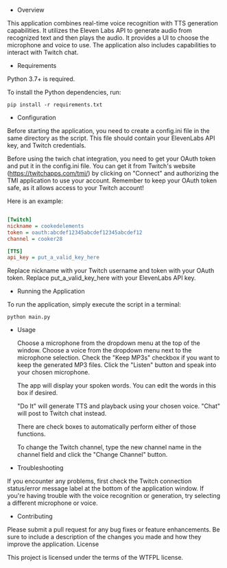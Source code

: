 
* Overview

This application combines real-time voice recognition with TTS generation capabilities. It utilizes the Eleven Labs API to generate audio from recognized text and then plays the audio. It provides a UI to choose the microphone and voice to use. The application also includes capabilities to interact with Twitch chat.

* Requirements

Python 3.7+ is required.

To install the Python dependencies, run:

`pip install -r requirements.txt`

* Configuration

Before starting the application, you need to create a config.ini file in the same directory as the script. This file should contain your ElevenLabs API key, and Twitch credentials.

Before using the twich chat integration, you need to get your OAuth token and put it in the config.ini file. 
You can get it from Twitch's website (https://twitchapps.com/tmi/) by clicking on "Connect" and authorizing the TMI application to use your account. Remember to keep your OAuth token safe, as it allows access to your Twitch account!

Here is an example:

```ini

[Twitch]
nickname = cookedelements
token = oauth:abcdef12345abcdef12345abcdef12
channel = cooker28

[TTS]
api_key = put_a_valid_key_here

```

Replace nickname with your Twitch username and token with your OAuth token.
Replace put_a_valid_key_here with your ElevenLabs API key.

* Running the Application

To run the application, simply execute the script in a terminal:

```python main.py```

* Usage

    Choose a microphone from the dropdown menu at the top of the window.
    Choose a voice from the dropdown menu next to the microphone selection.
    Check the "Keep MP3s" checkbox if you want to keep the generated MP3 files.
    Click the "Listen" button and speak into your chosen microphone.

    The app will display your spoken words. You can edit the words in this box if desired.
    
    "Do It" will generate TTS and playback using your chosen voice.
    "Chat" will post to Twitch chat instead.

    There are check boxes to automatically perform either of those functions.
    
    To change the Twitch channel, type the new channel name in the channel field and click the "Change Channel" button.

* Troubleshooting

If you encounter any problems, first check the Twitch connection status/error message label at the bottom of the application window. If you're having trouble with the voice recognition or generation, try selecting a different microphone or voice.

* Contributing

Please submit a pull request for any bug fixes or feature enhancements. Be sure to include a description of the changes you made and how they improve the application.
License

This project is licensed under the terms of the WTFPL license.

